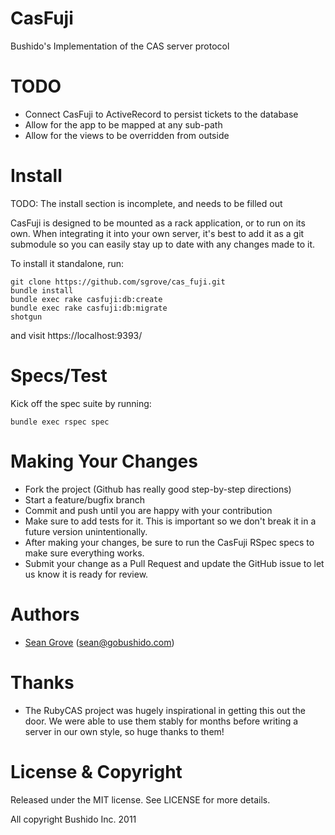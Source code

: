 CasFuji
=======
Bushido's Implementation of the CAS server protocol

TODO
====

  * Connect CasFuji to ActiveRecord to persist tickets to the database
  * Allow for the app to be mapped at any sub-path
  * Allow for the views to be overridden from outside

Install
=======
TODO: The install section is incomplete, and needs to be filled out 

CasFuji is designed to be mounted as a rack application, or to run on its own. When integrating it into your own server, it's best to add it as a git submodule so you can easily stay up to date with any changes made to it.

To install it standalone, run:

    git clone https://github.com/sgrove/cas_fuji.git
    bundle install
    bundle exec rake casfuji:db:create
    bundle exec rake casfuji:db:migrate
    shotgun

and visit https://localhost:9393/


Specs/Test
==========
Kick off the spec suite by running:

    bundle exec rspec spec

Making Your Changes
===================

  * Fork the project (Github has really good step-by-step directions)
  * Start a feature/bugfix branch
  * Commit and push until you are happy with your contribution
  * Make sure to add tests for it. This is important so we don't break it in a future version unintentionally.
  * After making your changes, be sure to run the CasFuji RSpec specs to make sure everything works.
  * Submit your change as a Pull Request and update the GitHub issue to let us know it is ready for review.

Authors
=======

  * [Sean Grove](https://github.com/sgrove) (sean@gobushido.com)

Thanks
======

 * The RubyCAS project was hugely inspirational in getting this out the door. We were able to use them stably for months before writing a server in our own style, so huge thanks to them!


License & Copyright
===================
Released under the MIT license. See LICENSE for more details.

All copyright Bushido Inc. 2011

